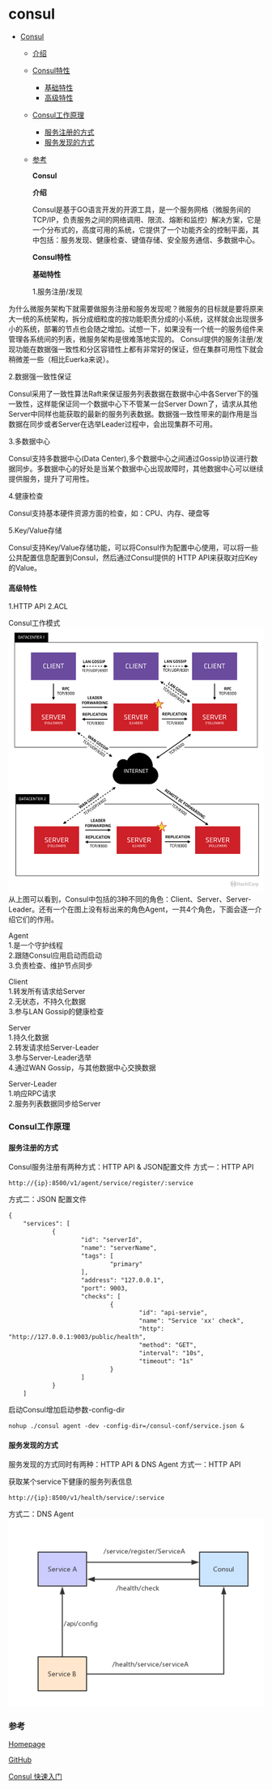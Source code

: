 # consul

* [Consul](consul.md#consul)
  * [介绍](consul.md#介绍)
  * [Consul特性](consul.md#consul特性)
    * [基础特性](consul.md#基础特性)
    * [高级特性](consul.md#高级特性)
  * [Consul工作原理](consul.md#consul工作原理)
    * [服务注册的方式](consul.md#服务注册的方式)
    * [服务发现的方式](consul.md#服务发现的方式)
  * [参考](consul.md#参考)

    **Consul**

    **介绍**

    Consul是基于GO语言开发的开源工具，是一个服务网格（微服务间的 TCP/IP，负责服务之间的网络调用、限流、熔断和监控）解决方案，它是一个分布式的，高度可用的系统，它提供了一个功能齐全的控制平面，其中包括：服务发现、健康检查、键值存储、安全服务通信、多数据中心。

    **Consul特性**

    **基础特性**

    1.服务注册/发现

为什么微服务架构下就需要做服务注册和服务发现呢？微服务的目标就是要将原来大一统的系统架构，拆分成细粒度的按功能职责分成的小系统，这样就会出现很多小的系统，部署的节点也会随之增加。试想一下，如果没有一个统一的服务组件来管理各系统间的列表，微服务架构是很难落地实现的。 Consul提供的服务注册/发现功能在数据强一致性和分区容错性上都有非常好的保证，但在集群可用性下就会稍微差一些（相比Euerka来说）。

2.数据强一致性保证

Consul采用了一致性算法Raft来保证服务列表数据在数据中心中各Server下的强一致性，这样能保证同一个数据中心下不管某一台Server Down了，请求从其他Server中同样也能获取的最新的服务列表数据。数据强一致性带来的副作用是当数据在同步或者Server在选举Leader过程中，会出现集群不可用。

3.多数据中心

Consul支持多数据中心\(Data Center\),多个数据中心之间通过Gossip协议进行数据同步。多数据中心的好处是当某个数据中心出现故障时，其他数据中心可以继续提供服务，提升了可用性。

4.健康检查

Consul支持基本硬件资源方面的检查，如：CPU、内存、硬盘等

5.Key/Value存储

Consul支持Key/Value存储功能，可以将Consul作为配置中心使用，可以将一些公共配置信息配置到Consul，然后通过Consul提供的 HTTP API来获取对应Key的Value。

#### 高级特性

1.HTTP API 2.ACL

Consul工作模式 ![Consul&#x5DE5;&#x4F5C;&#x6A21;&#x5F0F;](../.gitbook/assets/consul-infos.png) 从上图可以看到，Consul中包括的3种不同的角色：Client、Server、Server-Leader。还有一个在图上没有标出来的角色Agent，一共4个角色，下面会逐一介绍它们的作用。

Agent  
 1.是一个守护线程   
 2.跟随Consul应用启动而启动  
 3.负责检查、维护节点同步  


Client  
 1.转发所有请求给Server  
 2.无状态，不持久化数据  
 3.参与LAN Gossip的健康检查  


Server  
 1.持久化数据  
 2.转发请求给Server-Leader  
 3.参与Server-Leader选举  
 4.通过WAN Gossip，与其他数据中心交换数据  


Server-Leader  
 1.响应RPC请求  
 2.服务列表数据同步给Server  


### Consul工作原理

#### 服务注册的方式

Consul服务注册有两种方式：HTTP API & JSON配置文件 方式一：HTTP API

```text
http://{ip}:8500/v1/agent/service/register/:service
```

方式二：JSON 配置文件

```text
{
    "services": [
            {
                    "id": "serverId",
                    "name": "serverName",
                    "tags": [
                            "primary"
                    ],
                    "address": "127.0.0.1",
                    "port": 9003,
                    "checks": [
                            {
                                    "id": "api-servie",
                                    "name": "Service 'xx' check",
                                    "http": "http://127.0.0.1:9003/public/health",
                                    "method": "GET",
                                    "interval": "10s",
                                    "timeout": "1s"
                            }
                    ]
            }
    ]
```

启动Consul增加启动参数-config-dir

```text
nohup ./consul agent -dev -config-dir=/consul-conf/service.json &
```

#### 服务发现的方式

服务发现的方式同时有两种：HTTP API & DNS Agent 方式一：HTTP API

获取某个service下健康的服务列表信息

```text
http://{ip}:8500/v1/health/service/:service
```

方式二：DNS Agent ![](../.gitbook/assets/consul-agent.png)

### 参考

[Homepage](https://www.consul.io/)

[GitHub](https://github.com/hashicorp/consul)

[Consul 快速入门](https://www.jianshu.com/p/e8abae723fbb)

